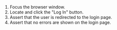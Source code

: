 1. Focus the browser window.
2. Locate and click the "Log In" button.
3. Assert that the user is redirected to the login page.
4. Assert that no errors are shown on the login page.